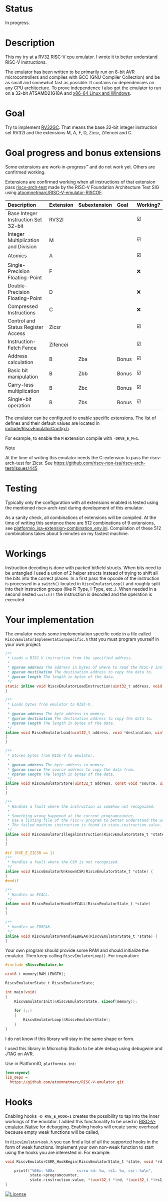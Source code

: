 # Status

In progress.

# Description

This my try at a RV32 RISC-V cpu emulator. I wrote it to better understand RISC-V instructions.

The emulator has been written to be primarily run on 8-bit AVR microcontrollers and compiles with GCC (GNU Compiler Collection) and be as small and somewhat fast as possible. It contains no dependencies on any CPU architecture. To prove independence I also got the emulator to run on a 32-bit ATSAMD21G18A and [x86-64 Linux and Windows](https://github.com/atoomnetmarc/RISC-V-emulator-Native).

# Goal

Try to implement [RV32GC](https://en.wikipedia.org/wiki/RISC-V#ISA_base_and_extensions). That means the base 32-bit integer instruction set RV32I and the extensions M, A, F, D, Zicsr, Zifencei and C.

# Goal progress and bonus extensions

Some extensions are work-in-progress™ and do not work yet. Others are confirmed working.

Extensions are confirmed working when all instructions of that extension pass [riscv-arch-test](https://github.com/riscv-non-isa/riscv-arch-test) made by the RISC-V Foundation Architecture Test SIG using [atoomnetmarc/RISC-V-emulator-RISCOF](https://github.com/atoomnetmarc/RISC-V-emulator-RISCOF).

| Description                         | Extension | Subextension  | Goal  | Working?                |
| :--                                 | :--       | :--           | :--   | :--                     |
| Base Integer Instruction Set 32-bit | RV32I     |               |       | :ballot_box_with_check: |
| Integer Multiplication and Division | M         |               |       | :ballot_box_with_check: |
| Atomics                             | A         |               |       | :ballot_box_with_check: |
| Single-Precision Floating-Point     | F         |               |       | :x:                     |
| Double-Precision Floating-Point     | D         |               |       | :x:                     |
| Compressed Instructions             | C         |               |       | :x:                     |
| Control and Status Register Access  | Zicsr     |               |       | :ballot_box_with_check: |
| Instruction-Fetch Fence             | Zifencei  |               |       | :ballot_box_with_check: |
| Address calculation                 | B         | Zba           | Bonus | :ballot_box_with_check: |
| Basic bit manipulation              | B         | Zbb           | Bonus | :ballot_box_with_check: |
| Carry-less multiplication           | B         | Zbc           | Bonus | :ballot_box_with_check: |
| Single-bit operation                | B         | Zbs           | Bonus | :ballot_box_with_check: |

The emulator can be configured to enable specific extensions. The list of defines and their default values are located in [include/RiscvEmulatorConfig.h](include/RiscvEmulatorConfig.h).

For example, to enable the `M` extension compile with `-DRVE_E_M=1`.

> [!NOTE]
> At the time of writing this emulator needs the C-extension to pass the riscv-arch-test for Zicsr. See https://github.com/riscv-non-isa/riscv-arch-test/issues/445

# Testing

Typically only the configuration with all extensions enabled is tested using the mentioned riscv-arch-test during development of this emulator.

As a sanity check, all combinations of extensions will be compiled. At the time of writing this sentence there are 512 combinations of 9 extensions, see [platformio_isa-extension-combination_env.ini](https://github.com/atoomnetmarc/RISC-V-emulator-Native/blob/main/platformio_isa-extension-combination_env.ini). Compilation of these 512 combinations takes about 5 minutes on my fastest machine.

# Workings

Instruction decoding is done with packed bitfield structs. When bits need to be untangled I used a union of 2 helper structs instead of trying to shift all the bits into the correct places.
In a first pass the opcode of the instruction is processed in a `switch()` located in `RiscvEmulatorLoop()` and roughly split into their instruction groups (like R-Type, I-Type, etc..). When needed in a second nested `switch()` the instruction is decoded and the operation is executed.

# Your implementation

The emulator needs some implementation specific code in a file called `RiscvEmulatorImplementationSpecific.h` that you must program yourself in your own project:

```c
/**
 * Loads a RISC-V instruction from the specified address.
 *
 * @param address The address in bytes of where to read the RISC-V instruction.
 * @param destination The destination address to copy the data to.
 * @param length The length in bytes of the data.
 */
static inline void RiscvEmulatorLoadInstruction(uint32_t address, void *destination, uint8_t length) {
}

/**
 * Loads bytes from emulator to RISC-V.
 *
 * @param address The byte address in memory.
 * @param destination The destination address to copy the data to.
 * @param length The length in bytes of the data.
 */
inline void RiscvEmulatorLoad(uint32_t address, void *destination, uint8_t length)
{
}

/**
 * Stores bytes from RISC-V to emulator.
 *
 * @param address The byte address in memory.
 * @param source The source address to copy the data from.
 * @param length The length in bytes of the data.
 */
inline void RiscvEmulatorStore(uint32_t address, const void *source, uint8_t length)
{
}

/**
 * Handles a fault where the instruction is somehow not recognized.
 *
 * Something wrong happened at the current programcounter.
 * Use a listing file of the risc-v program to better understand the wrong.
 * The failed machine instruction is found in state.instruction.value.
 */
inline void RiscvEmulatorIllegalInstruction(RiscvEmulatorState_t *state)
{
}

#if (RVE_E_ZICSR == 1)
/**
 * Handles a fault where the CSR is not recognized.
 */
inline void RiscvEmulatorUnknownCSR(RiscvEmulatorState_t *state) {
}
#endif

/**
 * Handles an ECALL.
 */
inline void RiscvEmulatorHandleECALL(RiscvEmulatorState_t *state)
{
}

/**
 * Handles an EBREAK.
 */
inline void RiscvEmulatorHandleEBREAK(RiscvEmulatorState_t *state) {
}
```

Your own program should provide some RAM and should initialize the emulator. Then keep calling `RiscvEmulatorLoop()`. For inspiration:

```c
#include <RiscvEmulator.h>

uint8_t memory[RAM_LENGTH];

RiscvEmulatorState_t RiscvEmulatorState;

int main(void)
{
    RiscvEmulatorInit(&RiscvEmulatorState, sizeof(memory));

    for (;;)
    {
        RiscvEmulatorLoop(&RiscvEmulatorState);
    }
}
```

I do not know if this library will stay in the same shape or form.

I used this library in Microchip Studio to be able debug using debugwire and JTAG on AVR.

Use in PlatformIO, `platformio.ini`:
```ini
[env:myenv]
lib_deps =
  https://github.com/atoomnetmarc/RISC-V-emulator.git
```

# Hooks

Enabling hooks `-D RVE_E_HOOK=1` creates the possibility to tap into the inner workings of the emulator. I added this functionality to be used in [RISC-V-emulator-Native](https://github.com/atoomnetmarc/RISC-V-emulator-Native) for debugging. Enabling hooks will create some overhead because empty weak functions will be called,

In `RiscvEmulatorHook.h` you can find a list of all the supported hooks in the form of weak functions. Implement your own non-weak function to start using the hooks you are interested in. For example:

```c
void RiscvEmulatorCSRR_HookBegin(RiscvEmulatorState_t *state, void *rd, const void *rs1, void *csr) {

    printf("%08x: %08x          csrrw rd: %u, rs1: %u, csr: %u\n",
           state->programcounter,
           state->instruction.value, *(uint32_t *)rd, *(uint32_t *)rs1, *(uint32_t *)csr);
}
```

[![License](https://img.shields.io/badge/License-Apache%202.0-blue.svg)](https://opensource.org/licenses/Apache-2.0)
